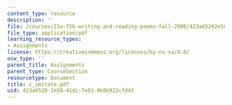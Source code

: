 ```yaml
---
content_type: resource
description: ''
file: /courses/21w-756-writing-and-reading-poems-fall-2006/423a65202e5841dc7e830e8b922cfd43_c_imitate.pdf
file_type: application/pdf
learning_resource_types:
- Assignments
license: https://creativecommons.org/licenses/by-nc-sa/4.0/
ocw_type: ''
parent_title: Assignments
parent_type: CourseSection
resourcetype: Document
title: c_imitate.pdf
uid: 423a6520-2e58-41dc-7e83-0e8b922cfd43
---
```

